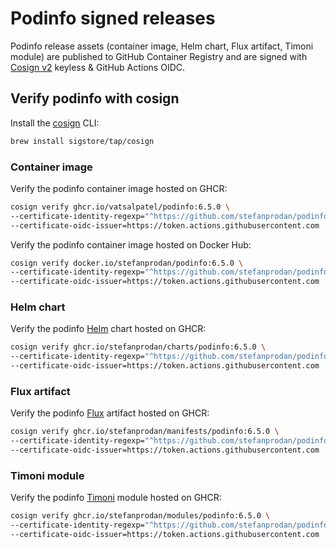 # Podinfo signed releases

Podinfo release assets (container image, Helm chart, Flux artifact, Timoni module)
are published to GitHub Container Registry and are signed with
[Cosign v2](https://github.com/sigstore/cosign) keyless & GitHub Actions OIDC.

## Verify podinfo with cosign

Install the [cosign](https://github.com/sigstore/cosign) CLI:

```sh
brew install sigstore/tap/cosign
```

### Container image

Verify the podinfo container image hosted on GHCR:

```sh
cosign verify ghcr.io/vatsalpatel/podinfo:6.5.0 \
--certificate-identity-regexp="^https://github.com/stefanprodan/podinfo.*$" \
--certificate-oidc-issuer=https://token.actions.githubusercontent.com
```

Verify the podinfo container image hosted on Docker Hub:

```sh
cosign verify docker.io/stefanprodan/podinfo:6.5.0 \
--certificate-identity-regexp="^https://github.com/stefanprodan/podinfo.*$" \
--certificate-oidc-issuer=https://token.actions.githubusercontent.com
```

### Helm chart

Verify the podinfo [Helm](https://helm.sh) chart hosted on GHCR:

```sh
cosign verify ghcr.io/stefanprodan/charts/podinfo:6.5.0 \
--certificate-identity-regexp="^https://github.com/stefanprodan/podinfo.*$" \
--certificate-oidc-issuer=https://token.actions.githubusercontent.com
```

### Flux artifact

Verify the podinfo [Flux](https://fluxcd.io) artifact hosted on GHCR:

```sh
cosign verify ghcr.io/stefanprodan/manifests/podinfo:6.5.0 \
--certificate-identity-regexp="^https://github.com/stefanprodan/podinfo.*$" \
--certificate-oidc-issuer=https://token.actions.githubusercontent.com
```

### Timoni module

Verify the podinfo [Timoni](https://timoni.sh) module hosted on GHCR:

```sh
cosign verify ghcr.io/stefanprodan/modules/podinfo:6.5.0 \
--certificate-identity-regexp="^https://github.com/stefanprodan/podinfo.*$" \
--certificate-oidc-issuer=https://token.actions.githubusercontent.com
```
